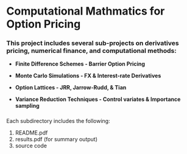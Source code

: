 # Computational Mathmatics for Option Pricing
### This project includes several sub-projects on derivatives pricing, numerical finance, and computational methods:

- **Finite Difference Schemes - Barrier Option Pricing**

- **Monte Carlo Simulations - FX & Interest-rate Derivatives**

- **Option Lattices - JRR, Jarrow-Rudd, & Tian**
- **Variance Reduction Techniques - Control variates & Importance sampling**
###
Each subdirectory includes the following: 
1. README.pdf
2. results.pdf (for summary output)
3. source code



